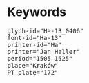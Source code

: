 # Keywords
<pre>
glyph-id="Ha-13_0406"
font-id="Ha-13"
printer-id="Ha"
printer="Jan Haller"
period="1505–1525"
place="Kraków"
PT plate="172"
</pre>
